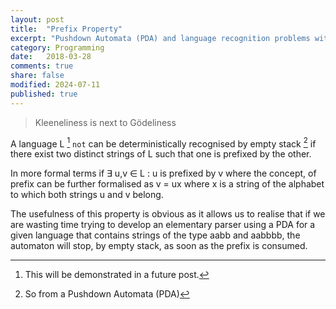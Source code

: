 ```yaml
---
layout: post
title:  "Prefix Property"
excerpt: "Pushdown Automata (PDA) and language recognition problems with special features"
category: Programming
date:   2018-03-28
comments: true
share: false
modified: 2024-07-11
published: true
---
```

   
> Kleeneliness is next to Gödeliness
 
A language L [^footnote1] `not` can be deterministically recognised by empty stack [^footnote2] if there exist two distinct strings of L such that one is prefixed by the other. 

In more formal terms if &exist; u,v &isin; L : u is prefixed by v where the concept, of prefix can be further formalised as v = ux where x is a string of the alphabet to which both strings u and v belong.

The usefulness of this property is obvious as it allows us to realise that if we are wasting time trying to develop an elementary parser using a PDA for a given language that contains strings of the type aabb and aabbbb, the automaton will stop, by empty stack, as soon as the prefix is consumed.

[^footnote1]: This will be demonstrated in a future post.
[^footnote2]: So from a Pushdown Automata (PDA)